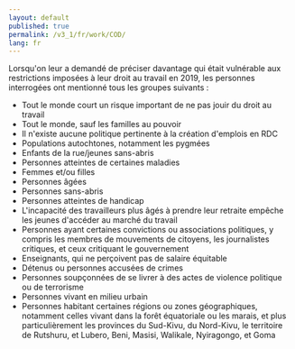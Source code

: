 ```yaml
---
layout: default
published: true
permalink: /v3_1/fr/work/COD/
lang: fr
---
```


Lorsqu'on leur a demandé de préciser davantage qui était vulnérable aux restrictions imposées à leur droit au travail en 2019, les personnes interrogées ont mentionné tous les groupes suivants :

-	Tout le monde court un risque important de ne pas jouir du droit au travail 
-	Tout le monde, sauf les familles au pouvoir
-	Il n'existe aucune politique pertinente à la création d'emplois en RDC
-	Populations autochtones, notamment les pygmées
-	Enfants de la rue/jeunes sans-abris
-	Personnes atteintes de certaines maladies
-	Femmes et/ou filles
-	Personnes âgées
-	Personnes sans-abris
-	Personnes atteintes de handicap
-	L'incapacité des travailleurs plus âgés à prendre leur retraite empêche les jeunes d'accéder au marché du travail
-	Personnes ayant certaines convictions ou associations politiques, y compris les membres de mouvements de citoyens, les journalistes critiques, et ceux critiquant le gouvernement
-	Enseignants, qui ne perçoivent pas de salaire équitable
-	Détenus ou personnes accusées de crimes 
-	Personnes soupçonnées de se livrer à des actes de violence politique ou de terrorisme 
-	Personnes vivant en milieu urbain
-	Personnes habitant certaines régions ou zones géographiques, notamment celles vivant dans la forêt équatoriale ou les marais, et plus particulièrement les provinces du Sud-Kivu, du Nord-Kivu, le territoire de Rutshuru, et Lubero, Beni, Masisi, Walikale, Nyiragongo, et Goma
